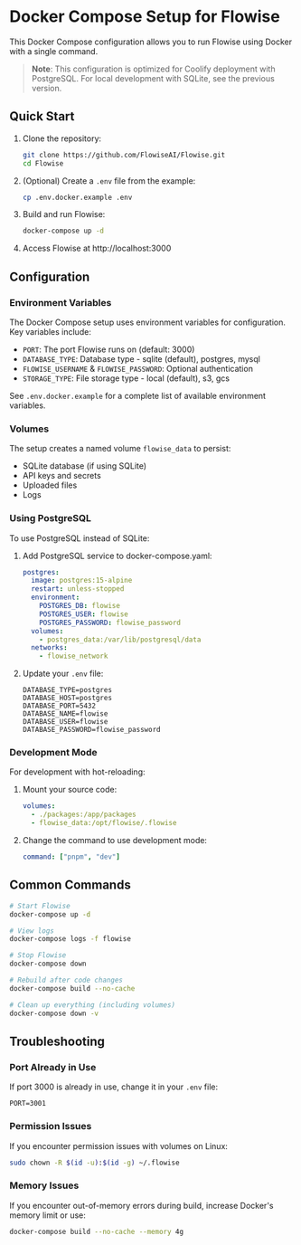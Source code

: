 # Docker Compose Setup for Flowise

This Docker Compose configuration allows you to run Flowise using Docker with a single command.

> **Note**: This configuration is optimized for Coolify deployment with PostgreSQL. For local development with SQLite, see the previous version.

## Quick Start

1. Clone the repository:
   ```bash
   git clone https://github.com/FlowiseAI/Flowise.git
   cd Flowise
   ```

2. (Optional) Create a `.env` file from the example:
   ```bash
   cp .env.docker.example .env
   ```

3. Build and run Flowise:
   ```bash
   docker-compose up -d
   ```

4. Access Flowise at http://localhost:3000

## Configuration

### Environment Variables

The Docker Compose setup uses environment variables for configuration. Key variables include:

- `PORT`: The port Flowise runs on (default: 3000)
- `DATABASE_TYPE`: Database type - sqlite (default), postgres, mysql
- `FLOWISE_USERNAME` & `FLOWISE_PASSWORD`: Optional authentication
- `STORAGE_TYPE`: File storage type - local (default), s3, gcs

See `.env.docker.example` for a complete list of available environment variables.

### Volumes

The setup creates a named volume `flowise_data` to persist:
- SQLite database (if using SQLite)
- API keys and secrets
- Uploaded files
- Logs

### Using PostgreSQL

To use PostgreSQL instead of SQLite:

1. Add PostgreSQL service to docker-compose.yaml:
   ```yaml
   postgres:
     image: postgres:15-alpine
     restart: unless-stopped
     environment:
       POSTGRES_DB: flowise
       POSTGRES_USER: flowise
       POSTGRES_PASSWORD: flowise_password
     volumes:
       - postgres_data:/var/lib/postgresql/data
     networks:
       - flowise_network
   ```

2. Update your `.env` file:
   ```
   DATABASE_TYPE=postgres
   DATABASE_HOST=postgres
   DATABASE_PORT=5432
   DATABASE_NAME=flowise
   DATABASE_USER=flowise
   DATABASE_PASSWORD=flowise_password
   ```

### Development Mode

For development with hot-reloading:

1. Mount your source code:
   ```yaml
   volumes:
     - ./packages:/app/packages
     - flowise_data:/opt/flowise/.flowise
   ```

2. Change the command to use development mode:
   ```yaml
   command: ["pnpm", "dev"]
   ```

## Common Commands

```bash
# Start Flowise
docker-compose up -d

# View logs
docker-compose logs -f flowise

# Stop Flowise
docker-compose down

# Rebuild after code changes
docker-compose build --no-cache

# Clean up everything (including volumes)
docker-compose down -v
```

## Troubleshooting

### Port Already in Use
If port 3000 is already in use, change it in your `.env` file:
```
PORT=3001
```

### Permission Issues
If you encounter permission issues with volumes on Linux:
```bash
sudo chown -R $(id -u):$(id -g) ~/.flowise
```

### Memory Issues
If you encounter out-of-memory errors during build, increase Docker's memory limit or use:
```bash
docker-compose build --no-cache --memory 4g
```